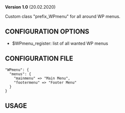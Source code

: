 **Version 1.0** (20.02.2020)

Custom class "prefix_WPmenu" for all around WP menus.

## CONFIGURATION OPTIONS
* $WPmenu_register: list of all wanted WP menus

## CONFIGURATION FILE
```
"WPmenu": {
  "menus": {
    "mainmenu" => "Main Menu",
    "footermenu" => "Footer Menu"
  }
}
```

## USAGE
